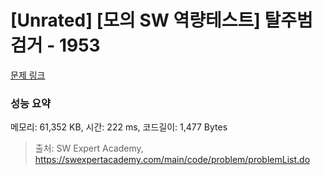 # [Unrated] [모의 SW 역량테스트] 탈주범 검거 - 1953 

[문제 링크](https://swexpertacademy.com/main/code/problem/problemDetail.do?contestProbId=AV5PpLlKAQ4DFAUq) 

### 성능 요약

메모리: 61,352 KB, 시간: 222 ms, 코드길이: 1,477 Bytes



> 출처: SW Expert Academy, https://swexpertacademy.com/main/code/problem/problemList.do